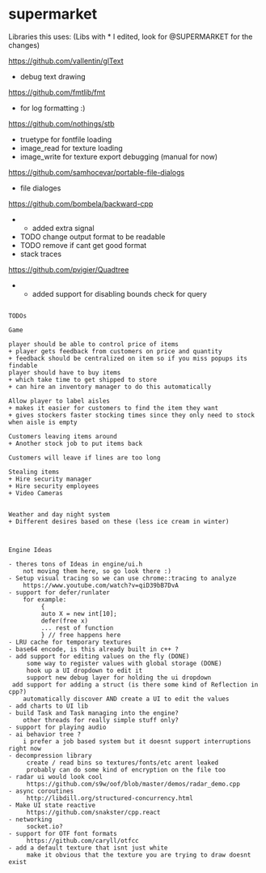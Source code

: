 # supermarket


Libraries this uses:
(Libs with * I edited, look for @SUPERMARKET for the changes)

https://github.com/vallentin/glText
- debug text drawing

https://github.com/fmtlib/fmt
- for log formatting :) 

https://github.com/nothings/stb
- truetype for fontfile loading 
- image_read for texture loading 
- image_write for texture export debugging (manual for now) 

https://github.com/samhocevar/portable-file-dialogs
- file dialoges

https://github.com/bombela/backward-cpp
- * added extra signal 
- TODO change output format to be readable
- TODO remove if cant get good format
- stack traces

https://github.com/pvigier/Quadtree
- * added support for disabling bounds check for query

```

TODOs

Game 

player should be able to control price of items
+ player gets feedback from customers on price and quantity 
+ feedback should be centralized on item so if you miss popups its findable
player should have to buy items 
+ which take time to get shipped to store
+ can hire an inventory manager to do this automatically

Allow player to label aisles 
+ makes it easier for customers to find the item they want
+ gives stockers faster stocking times since they only need to stock when aisle is empty

Customers leaving items around
+ Another stock job to put items back

Customers will leave if lines are too long 

Stealing items
+ Hire security manager
+ Hire security employees 
+ Video Cameras


Weather and day night system
+ Different desires based on these (less ice cream in winter) 



Engine Ideas

- theres tons of Ideas in engine/ui.h
    not moving them here, so go look there :) 
- Setup visual tracing so we can use chrome::tracing to analyze
    https://www.youtube.com/watch?v=qiD39bB7DvA
- support for defer/runlater
    for example:
         {
         auto X = new int[10];
         defer(free x)
         ... rest of function
         } // free happens here
- LRU cache for temporary textures
- base64 encode, is this already built in c++ ?
- add support for editing values on the fly (DONE) 
     some way to register values with global storage (DONE)
     hook up a UI dropdown to edit it
     support new debug layer for holding the ui dropdown
 add support for adding a struct (is there some kind of Reflection in cpp?)
    automatically discover AND create a UI to edit the values
- add charts to UI lib
- build Task and Task managing into the engine?
    other threads for really simple stuff only?
- support for playing audio
- ai behavior tree ?
    i prefer a job based system but it doesnt support interruptions right now
- decompression library
     create / read bins so textures/fonts/etc arent leaked
     probably can do some kind of encryption on the file too
- radar ui would look cool
     https://github.com/s9w/oof/blob/master/demos/radar_demo.cpp
- async coroutines
     http://libdill.org/structured-concurrency.html
- Make UI state reactive
     https://github.com/snakster/cpp.react
- networking
     socket.io?
- support for OTF font formats
     https://github.com/caryll/otfcc
- add a default texture that isnt just white
     make it obvious that the texture you are trying to draw doesnt exist
```



